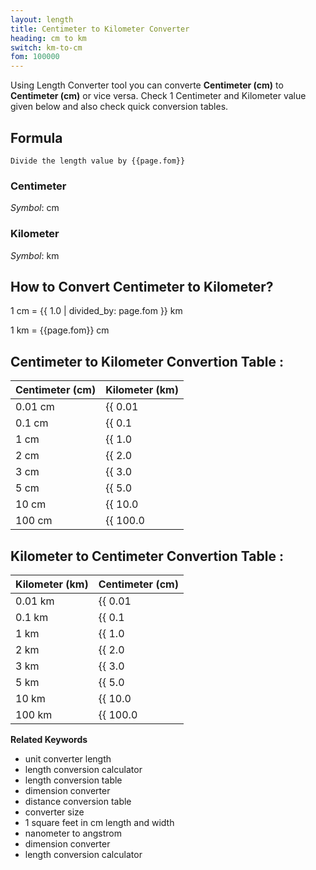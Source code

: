 ```yaml
---
layout: length
title: Centimeter to Kilometer Converter
heading: cm to km
switch: km-to-cm
fom: 100000
---
```


Using Length Converter tool you can converte **Centimeter (cm)** to **Centimeter (cm)** or vice versa. Check 1 Centimeter and Kilometer value given below and also check quick conversion tables.

## Formula
`Divide the length value by {{page.fom}}`

### Centimeter
*Symbol*: cm

### Kilometer
*Symbol*: km

## How to Convert Centimeter to Kilometer?
1 cm = {{ 1.0 | divided_by: page.fom }} km

1 km = {{page.fom}} cm

## Centimeter to Kilometer Convertion Table :

| Centimeter (cm) | Kilometer (km) |
| ---- | ---- |
| 0.01 cm | {{ 0.01 | divided_by: page.fom | round: 12 }} km |
| 0.1 cm | {{ 0.1 | divided_by: page.fom | round: 12 }} km |
| 1 cm | {{ 1.0 | divided_by: page.fom | round: 12 }} km |
| 2 cm | {{ 2.0 | divided_by: page.fom | round: 12 }} km |
| 3 cm | {{ 3.0 | divided_by: page.fom | round: 12 }} km |
| 5 cm | {{ 5.0 | divided_by: page.fom | round: 12 }} km |
| 10 cm | {{ 10.0 | divided_by: page.fom | round: 12 }} km |
| 100 cm | {{ 100.0 | divided_by: page.fom | round: 12 }} km |

## Kilometer to Centimeter Convertion Table :

| Kilometer (km) | Centimeter (cm) |
| ---- | ---- |
| 0.01 km | {{ 0.01 | times: page.fom | round: 12 }} cm |
| 0.1 km | {{ 0.1 | times: page.fom | round: 12 }} cm |
| 1 km | {{ 1.0 | times: page.fom | round: 12 }} cm |
| 2 km | {{ 2.0 | times: page.fom | round: 12 }} cm |
| 3 km | {{ 3.0 | times: page.fom | round: 12 }} cm |
| 5 km | {{ 5.0 | times: page.fom | round: 12 }} cm |
| 10 km | {{ 10.0 | times: page.fom | round: 12 }} cm |
| 100 km | {{ 100.0 | times: page.fom | round: 12 }} cm |

<script>
selectInput[3].selected = true
selectOutput[8].selected = true
</script>

  **Related Keywords**

  <ul class='relatedKeyword'>
    <li>unit converter length</li>
    <li>length conversion calculator</li>
    <li>length conversion table</li>
    <li>dimension converter</li>
    <li>distance conversion table</li>
    <li>converter size</li>
    <li>1 square feet in cm length and width</li>
    <li>nanometer to angstrom</li>
    <li>dimension converter</li>
    <li>length conversion calculator</li>
  </ul>
  